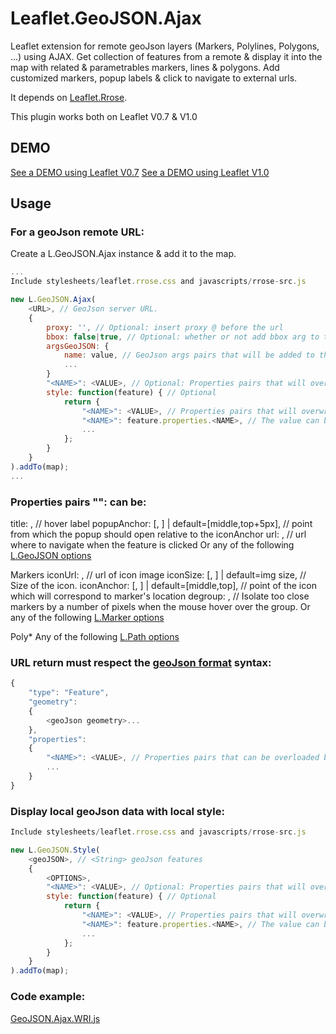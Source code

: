 Leaflet.GeoJSON.Ajax
====================

Leaflet extension for remote geoJson layers (Markers, Polylines, Polygons, ...) using AJAX.
Get collection of features from a remote <URL> & display it into the map with related & parametrables markers, lines & polygons.
Add customized markers, popup labels & click to navigate to external urls.

It depends on [Leaflet.Rrose](https://github.com/erictheise/rrose).

This plugin works both on Leaflet V0.7 & V1.0

DEMO
----
[See a DEMO using Leaflet V0.7](http://dominique92.github.io/MyLeaflet/github.com/Dominique92/Leaflet.GeoJSON.Ajax/)
[See a DEMO using Leaflet V1.0](http://dominique92.github.io/MyLeaflet/github.com/Dominique92/Leaflet.GeoJSON.Ajax/test/index-v1.0.html)

Usage
-----

### For a geoJson remote URL:
Create a L.GeoJSON.Ajax instance & add it to the map.

```javascript
...
Include stylesheets/leaflet.rrose.css and javascripts/rrose-src.js

new L.GeoJSON.Ajax(
	<URL>, // GeoJson server URL.
	{
		proxy: '', // Optional: insert proxy @ before the url
		bbox: false|true, // Optional: whether or not add bbox arg to the geoJson server URL
		argsGeoJSON: {
			name: value, // GeoJson args pairs that will be added to the url with the syntax: ?name=value&...
			...
		}
		"<NAME>": <VALUE>, // Optional: Properties pairs that will overwrite the geoJson flow features properties
		style: function(feature) { // Optional
			return {
				"<NAME>": <VALUE>, // Properties pairs that will overwrite the geoJson flow features properties
				"<NAME>": feature.properties.<NAME>, // The value can be calculated from any geoJson property for each features.
				...
			};
		}
	}
).addTo(map);
...
```

### Properties pairs "<NAME>":<VALUE> can be:
title: <string>, // hover label
popupAnchor: [<int>, <int>] | default=[middle,top+5px], // point from which the popup should open relative to the iconAnchor
url: <string>, // url where to navigate when the feature is clicked
Or any of the following [L.GeoJSON options](http://leafletjs.com/reference.html#geojson-options)

Markers
iconUrl: <string>, // url of icon image
iconSize: [<int>, <int>] | default=img size, // Size of the icon.
iconAnchor: [<int>, <int>] | default=[middle,top], // point of the icon which will correspond to marker's location
degroup: <int>, // Isolate too close markers by a number of pixels when the mouse hover over the group.
Or any of the following [L.Marker options](http://leafletjs.com/reference.html#marker-options)

Poly*
Any of the following [L.Path options](http://leafletjs.com/reference.html#path-options)

### <geoJson> URL return must respect the [geoJson format](http://geojson.org/geojson-spec.html) syntax:
```javascript
{
	"type": "Feature",
	"geometry":
	{
		<geoJson geometry>...
	},
	"properties":
	{
		"<NAME>": <VALUE>, // Properties pairs that can be overloaded by the GeoJSON options or style
		...
	}
}
```

### Display local geoJson data with local style:
```javascript
Include stylesheets/leaflet.rrose.css and javascripts/rrose-src.js

new L.GeoJSON.Style(
	<geoJSON>, // <String> geoJson features
	{
		<OPTIONS>,
		"<NAME>": <VALUE>, // Optional: Properties pairs that will overwrite the geoJson flow features properties
		style: function(feature) { // Optional
			return {
				"<NAME>": <VALUE>, // Properties pairs that will overwrite the geoJson flow features properties
				"<NAME>": feature.properties.<NAME>, // The value can be calculated from any geoJson property for each features.
				...
			};
		}
	}
).addTo(map);
```

### Code example:
[GeoJSON.Ajax.WRI.js](https://github.com/Dominique92/Leaflet.GeoJSON.Ajax/blob/master/src/GeoJSON.Ajax.WRI.js)
